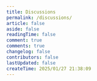 ```yaml
---
title: Discussions
permalink: /discussions/
article: false
aside: false
readingTime: false
comment: true
comments: true
changelog: false
contributors: false
lastUpdated: false
createTime: 2025/01/27 21:38:09
---
```

